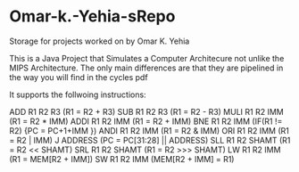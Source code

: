# Omar-k.-Yehia-sRepo
Storage for projects worked on by Omar K. Yehia


This is a Java Project that Simulates a Computer Architecure not unlike the MIPS Architecture. The only main differences are that they are pipelined in the way you will find in the cycles pdf

It supports the follwoing instructions: 

ADD R1 R2 R3 (R1 = R2 + R3)
SUB R1 R2 R3 (R1 = R2 - R3)
MULI R1 R2 IMM (R1 = R2 * IMM)
ADDI R1 R2 IMM (R1 = R2 + IMM)
BNE R1 R2 IMM (IF(R1 != R2) {PC = PC+1+IMM })
ANDI R1 R2 IMM (R1 = R2 & IMM)
ORI R1 R2 IMM (R1 = R2 | IMM)
J ADDRESS (PC = PC[31:28] || ADDRESS)
SLL R1 R2 SHAMT (R1 = R2 << SHAMT)
SRL R1 R2 SHAMT (R1 = R2 >>> SHAMT)
LW R1 R2 IMM (R1 = MEM[R2 + IMM])
SW R1 R2 IMM (MEM[R2 + IMM] = R1)
